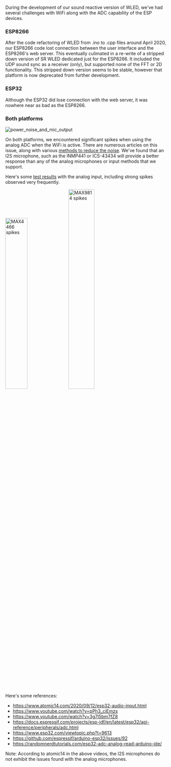 During the development of our sound reactive version of WLED, we've had several challenges with WiFi along with the ADC capability of the ESP devices.


### ESP8266

After the code refactoring of WLED from .ino to .cpp files around April 2020, our ESP8266 code lost connection between the user interface and the ESP8266's web server. This eventually culimated in a re-write of a stripped down version of SR WLED dedicated just for the ESP8266. It included the UDP sound sync as a receiver (only), but supported none of the FFT or 2D functionality. This stripped down version seems to be stable, however that platform is now deprecated from further development.


### ESP32

Although the ESP32 did lose connection with the web server, it was nowhere near as bad as the ESP8266. 


### Both platforms

![power_noise_and_mic_output](https://user-images.githubusercontent.com/91616163/205751772-8e954e26-200e-42ba-aff0-2583d45749ab.jpg)


On both platforms, we encountered significant spikes when using the analog ADC when the WiFi is active. There are numerous articles on this issue, along with various [methods to reduce the noise](https://github.com/atuline/WLED/wiki/First-Time-Setup#noise-and-spikes). We've found that an I2S microphone, such as the INMP441 or ICS-43434 will provide a better response than any of the analog microphones or input methods that we support.

Here's some [test results](https://github.com/atuline/WLED/blob/assets/docs/Noise%20and%20Spikes.pdf) with the analog input, including strong spikes observed very frequently.

<img src="https://user-images.githubusercontent.com/91616163/205752648-03136605-eb61-4eb9-8427-f6740f53485d.jpg" alt="MAX4466 spikes" width="37%" height="37%" /> 
&nbsp;

<img src="https://user-images.githubusercontent.com/91616163/215522306-85390960-0421-4fe8-baac-03f2eedde659.png" alt="MAX9814 spikes" width="40%" height="40%" />

<br>

Here's some references:

* https://www.atomic14.com/2020/09/12/esp32-audio-input.html
* https://www.youtube.com/watch?v=pPh3_ciEmzs
* https://www.youtube.com/watch?v=3g7l5bm7fZ8
* https://docs.espressif.com/projects/esp-idf/en/latest/esp32/api-reference/peripherals/adc.html
* https://www.esp32.com/viewtopic.php?t=9613
* https://github.com/espressif/arduino-esp32/issues/92
* https://randomnerdtutorials.com/esp32-adc-analog-read-arduino-ide/

Note: According to atomic14 in the above videos, the I2S microphones do not exhibit the issues found with the analog microphones.
